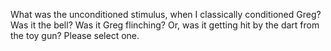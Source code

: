 What was the unconditioned stimulus, when I classically conditioned Greg? Was
it the bell? Was it Greg flinching? Or, was it getting hit by the dart from the
toy gun? Please select one.

